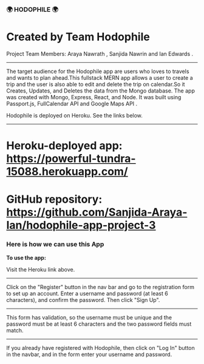 ### 🌍 HODOPHILE 🌍
   
# Created by Team Hodophile

Project Team Members: Araya Nawrath , Sanjida Nawrin and Ian Edwards .

____________

The target audience for the Hodophile app are users who loves to travels and wants to plan ahead.This fullstack MERN app allows a user to create a trip and the user is also able to edit and delete the trip on calendar.So it Creates, Updates, and Deletes the data from the Mongo database. The app was created with Mongo, Express, React, and Node. It was built using Passport.js, FullCalendar API and  Google Maps API .

Hodophile is deployed on Heroku. See the links below.

- - - -
# Heroku-deployed app: https://powerful-tundra-15088.herokuapp.com/

# GitHub repository: https://github.com/Sanjida-Araya-Ian/hodophile-app-project-3


### Here is how we can use this App ###

<strong>To use the app:</strong> 

Visit the Heroku link above. 

- - - -

Click on the "Register" button in the nav bar and go to the registration form to set up an account. Enter a username and password (at least 6 characters), and confirm the password. Then click "Sign Up". 

- - - -

This form has validation, so the username must be unique and the password must be at least 6 characters and the two password fields must match.

- - - -

If you already have registered with Hodophile, then click on "Log In" button in the navbar, and in the form enter your username and password. 